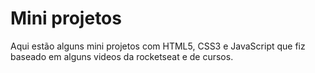 ﻿# Mini projetos
Aqui estão alguns mini projetos com HTML5, CSS3 e JavaScript que fiz baseado em alguns videos da rocketseat e de cursos.

